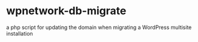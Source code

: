 # wpnetwork-db-migrate
a php script for updating the domain when migrating a WordPress multisite installation
